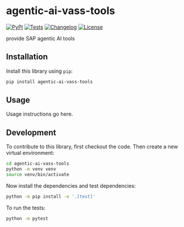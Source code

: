 # agentic-ai-vass-tools

[![PyPI](https://img.shields.io/pypi/v/agentic-ai-vass-tools.svg)](https://pypi.org/project/agentic-ai-vass-tools/)
[![Tests](https://github.com/emadal95/agentic-ai-vass-tools/actions/workflows/test.yml/badge.svg)](https://github.com/emadal95/agentic-ai-vass-tools/actions/workflows/test.yml)
[![Changelog](https://img.shields.io/github/v/release/emadal95/agentic-ai-vass-tools?include_prereleases&label=changelog)](https://github.com/emadal95/agentic-ai-vass-tools/releases)
[![License](https://img.shields.io/badge/license-Apache%202.0-blue.svg)](https://github.com/emadal95/agentic-ai-vass-tools/blob/main/LICENSE)

provide SAP agentic AI tools

## Installation

Install this library using `pip`:
```bash
pip install agentic-ai-vass-tools
```
## Usage

Usage instructions go here.

## Development

To contribute to this library, first checkout the code. Then create a new virtual environment:
```bash
cd agentic-ai-vass-tools
python -m venv venv
source venv/bin/activate
```
Now install the dependencies and test dependencies:
```bash
python -m pip install -e '.[test]'
```
To run the tests:
```bash
python -m pytest
```
